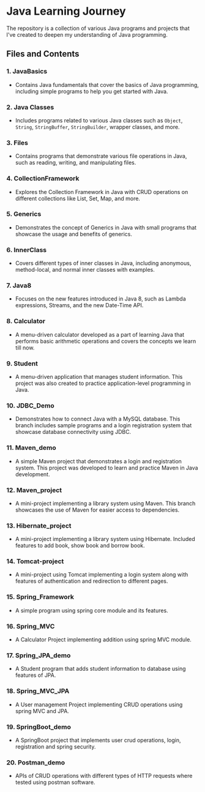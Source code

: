 # Java Learning Journey

The repository is a collection of various Java programs and projects that I've created to deepen my understanding of Java programming.

## Files and Contents

### 1. **JavaBasics**
   - Contains Java fundamentals that cover the basics of Java programming, including simple programs to help you get started with Java.

### 2. **Java Classes**
   - Includes programs related to various Java classes such as `Object`, `String`, `StringBuffer`, `StringBuilder`, wrapper classes, and more.

### 3. **Files**
   - Contains programs that demonstrate various file operations in Java, such as reading, writing, and manipulating files.

### 4. **CollectionFramework**
   - Explores the Collection Framework in Java with CRUD operations on different collections like List, Set, Map, and more.

### 5. **Generics**
   - Demonstrates the concept of Generics in Java with small programs that showcase the usage and benefits of generics.

### 6. **InnerClass**
   - Covers different types of inner classes in Java, including anonymous, method-local, and normal inner classes with examples.

### 7. **Java8**
   - Focuses on the new features introduced in Java 8, such as Lambda expressions, Streams, and the new Date-Time API.

### 8. **Calculator**
   - A menu-driven calculator developed as a part of learning Java that performs basic arithmetic operations and covers the concepts we learn till now.

### 9. **Student**
   - A menu-driven application that manages student information. This project was also created to practice application-level programming in Java.

### 10. **JDBC_Demo**
   - Demonstrates how to connect Java with a MySQL database. This branch includes sample programs and a login registration system that showcase database connectivity using JDBC.

### 11. **Maven_demo**
   - A simple Maven project that demonstrates a login and registration system. This project was developed to learn and practice Maven in Java development.

### 12. **Maven_project**
   - A mini-project implementing a library system using Maven. This branch showcases the use of Maven for easier access to dependencies.

### 13. **Hibernate_project**
   - A mini-project implementing a library system using Hibernate. Included features to add book, show book and borrow book.

### 14. **Tomcat-project**
   - A mini-project using Tomcat implementing a login system along with features of authentication and redirection to different pages.

### 15. **Spring_Framework**
   - A simple program using spring core module and its features.

### 16. **Spring_MVC**
   - A Calculator Project implementing addition using spring MVC module.

### 17. **Spring_JPA_demo**
   - A Student program that adds student information to database using features of JPA.

### 18. **Spring_MVC_JPA**
   - A  User management Project implementing CRUD operations using spring MVC and JPA.

### 19. **SpringBoot_demo**
   - A SpringBoot project that implements user crud operations, login, registration and spring security.

### 20. **Postman_demo**
   - APIs of CRUD operations with different types of HTTP requests where tested using postman software.

   

